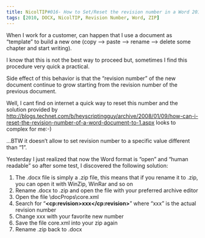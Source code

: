 ```yaml
---
title: NicolTIP#016- How to Set/Reset the revision number in a Word 2010 document
tags: [2010, DOCX, NicolTIP, Revision Number, Word, ZIP]
---
```


<p>When I work for a customer, can happen that I use a document as “template” to build a new one (copy –&gt; paste –&gt; rename –&gt; delete some chapter and start writing).</p>  <p>I know that this is not the best way to proceed but, sometimes I find this procedure very quick a practical.</p>  <p>Side effect of this behavior is that the “revision number” of the new document continue to grow starting from the revision number of the previous document. </p>  <p>Well, I cant find on internet a quick way to reset this number and the solution provided by <a title="http://blogs.technet.com/b/heyscriptingguy/archive/2008/01/09/how-can-i-reset-the-revision-number-of-a-word-document-to-1.aspx" href="http://blogs.technet.com/b/heyscriptingguy/archive/2008/01/09/how-can-i-reset-the-revision-number-of-a-word-document-to-1.aspx">http://blogs.technet.com/b/heyscriptingguy/archive/2008/01/09/how-can-i-reset-the-revision-number-of-a-word-document-to-1.aspx</a> looks to complex for me:-) </p>  

<p>…BTW it doesn’t allow to set revision number to a specific value different than “1”.</p>  <p>Yesterday I just realized that now the Word format is “open” and “human readable” so after some test, I discovered the following solution:</p>  <ol>   <li>The .docx file is simply a .zip file, this means that if you rename it to .zip, you can open it with WinZip, WinRar and so on</li>    <li>Rename .docx to .zip and open the file with your preferred archive editor</li>    <li>Open the file \docProps\core.xml</li>    <li>Search for “<strong>&lt;cp:revision&gt;xxx&lt;/cp:revision&gt;</strong>” where “xxx” is the actual revision number</li>    <li>Change xxx with your favorite new number</li>    <li>Save the file core.xml into your zip again</li>    <li>Rename .zip back to .docx</li> </ol>  


